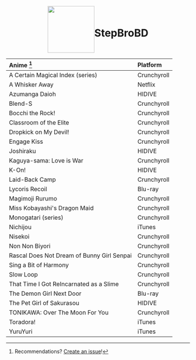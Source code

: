 <div align="center" style="display: flex; justify-content: center; align-items: center;">
  <img src="https://stepbrobd.com/og/animated.gif" style="width: 128px; height: 128px;"/>
  <h1>StepBroBD</h1>
</div>

<div align="center">

| Anime [^Note]                              | Platform    |
|:-------------------------------------------|:------------|
| A Certain Magical Index (series)           | Crunchyroll |
| A Whisker Away                             | Netflix     |
| Azumanga Daioh                             | HIDIVE      |
| Blend-S                                    | Crunchyroll |
| Bocchi the Rock!                           | Crunchyroll |
| Classroom of the Elite                     | Crunchyroll |
| Dropkick on My Devil!                      | Crunchyroll |
| Engage Kiss                                | Crunchyroll |
| Joshiraku                                  | HIDIVE      |
| Kaguya-sama: Love is War                   | Crunchyroll |
| K-On!                                      | HIDIVE      |
| Laid-Back Camp                             | Crunchyroll |
| Lycoris Recoil                             | Blu-ray     |
| Magimoji Rurumo                            | Crunchyroll |
| Miss Kobayashi's Dragon Maid               | Crunchyroll |
| Monogatari (series)                        | Crunchyroll |
| Nichijou                                   | iTunes      |
| Nisekoi                                    | Crunchyroll |
| Non Non Biyori                             | Crunchyroll |
| Rascal Does Not Dream of Bunny Girl Senpai | Crunchyroll |
| Sing a Bit of Harmony                      | Crunchyroll |
| Slow Loop                                  | Crunchyroll |
| That Time I Got ReIncarnated as a Slime    | Crunchyroll |
| The Demon Girl Next Door                   | Blu-ray     |
| The Pet Girl of Sakurasou                  | HIDIVE      |
| TONIKAWA: Over The Moon For You            | Crunchyroll |
| Toradora!                                  | iTunes      |
| YuruYuri                                   | iTunes      |

</div>

[^Note]: Recommendations? [Create an issue](https://github.com/StepBroBD/StepBroBD/issues/new/choose)!
